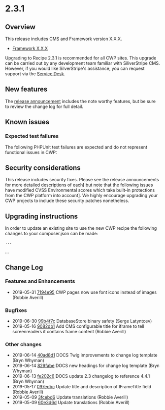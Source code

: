 # 2.3.1

## Overview

This release includes CMS and Framework version X.X.X.

- [Framework X.X.X](#)

Upgrading to Recipe 2.3.1 is recommended for all CWP sites. This upgrade can be carried out by any development team familiar with SiliverStripe CMS. However, if you would like SilverStripe's assistance, you can request support via the [Service Desk](https://www.cwp.govt.nz/service-desk/new-request/).

## New features

The [release announcement](#) includes the note worthy features, but be sure to review the change log for full detail.


## Known issues


### Expected test failures

The following PHPUnit test failures are expected and do not represent functional issues in CWP:


## Security considerations

This release includes  security fixes. Please see the release announcements for more detailed descriptions of each[ but note that the following issues have modified CVSS Environmental scores which take built-in protections from the CWP platform into account]. We highly encourage upgrading your CWP projects to include these security patches nonetheless.


## Upgrading instructions

In order to update an existing site to use the new CWP recipe the following changes to your composer.json can be made:

```
...
```


...

<!--- Changes below this line will be automatically regenerated -->



## Change Log

### Features and Enhancements

 * 2019-05-31 [7194e95](https://github.com/silverstripe/cwp/commit/7194e9501ddf2c32913537d44e989f3ccda1c110) CWP pages now use font icons instead of images (Robbie Averill)

### Bugfixes

 * 2019-06-30 [99b4f7c](https://github.com/silverstripe/silverstripe-hybridsessions/commit/99b4f7c16886803c0af5e0b5862d85ad6dac95f7) DatabaseStore binary safety (Serge Latyntcev)
 * 2019-05-16 [9082db1](https://github.com/silverstripe/silverstripe-iframe/commit/9082db159c62432716a82675053eeb637501f440) Add CMS configurable title for iframe to tell screenreaders it contains frame content (Robbie Averill)

### Other changes

 * 2019-06-14 [40ad8d1](https://github.com/silverstripe/cwp-recipe-kitchen-sink/commit/40ad8d1dacb3b2444313b6119cbf1923c2845cc6) DOCS Twig improvements to change log template (Bryn Whyman)
 * 2019-06-14 [829fabe](https://github.com/silverstripe/cwp-recipe-kitchen-sink/commit/829fabedc74b5a8de18471f31bc4f0444fd75f9d) DOCS new headings for change log template (Bryn Whyman)
 * 2019-06-13 [fe202c6](https://github.com/silverstripe/cwp/commit/fe202c65d973b9fcd092156cd7a10bbf53c02f6c) DOCS update 2.3 changelog to reference 4.4.1 (Bryn Whyman)
 * 2019-05-17 [097edbc](https://github.com/silverstripe/silverstripe-iframe/commit/097edbc9c2b6d58ac358b655fe36750fa285cff3) Update title and description of IFrameTitle field (Robbie Averill)
 * 2019-05-09 [3fcebd6](https://github.com/silverstripe/silverstripe-hybridsessions/commit/3fcebd6399d18397a59a137856d63cef9170cda7) Update translations (Robbie Averill)
 * 2019-05-09 [60e3d6d](https://github.com/silverstripe/silverstripe-documentconverter/commit/60e3d6d1aa083ff41687a4afcf9b00d01f6b4cb6) Update translations (Robbie Averill)


<!--- Changes above this line will be automatically regenerated -->
